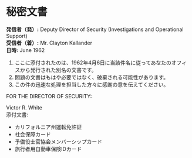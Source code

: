 # 秘密文書

**発信者（発）:** Deputy Director of Security (Investigations and Operational Support)  
**受信者（着）:** Mr. Clayton Kallander  
**日時:** June 1962  

1. ここに添付されたのは、1962年4月6日に当該件名に従ってあなたのオフィスから発行された別名の文書です。  
2. 問題の文書はもはや必要ではなく、破棄される可能性があります。  
3. この件の迅速な処理を担当した方々に感謝の意を伝えてください。  

FOR THE DIRECTOR OF SECURITY:  

Victor R. White  
添付文書:  
- カリフォルニア州運転免許証  
- 社会保障カード  
- 予備役士官協会メンバーシップカード  
- 旅行者用自動車保険IDカード  